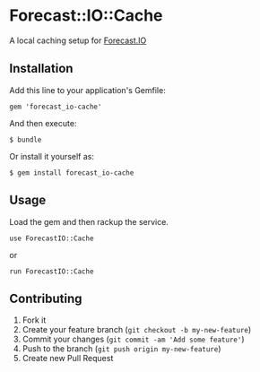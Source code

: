 # Forecast::IO::Cache

A local caching setup for [Forecast.IO](https://developer.forecast.io)

## Installation

Add this line to your application's Gemfile:

    gem 'forecast_io-cache'

And then execute:

    $ bundle

Or install it yourself as:

    $ gem install forecast_io-cache

## Usage

Load the gem and then rackup the service.

    use ForecastIO::Cache

or

    run ForecastIO::Cache

## Contributing

1. Fork it
2. Create your feature branch (`git checkout -b my-new-feature`)
3. Commit your changes (`git commit -am 'Add some feature'`)
4. Push to the branch (`git push origin my-new-feature`)
5. Create new Pull Request
